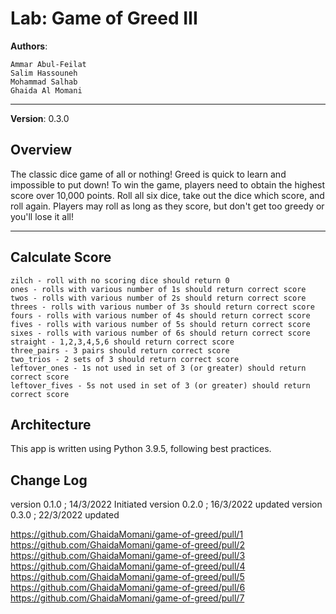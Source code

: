 # Lab: Game of Greed III

**Authors**:

    Ammar Abul-Feilat
    Salim Hassouneh
    Mohammad Salhab
    Ghaida Al Momani

---

**Version**: 0.3.0

## Overview

The classic dice game of all or nothing! Greed is quick to learn and impossible to put down! To win the game, players need to obtain the highest score over 10,000 points. Roll all six dice, take out the dice which score, and roll again. Players may roll as long as they score, but don't get too greedy or you'll lose it all!

---

## Calculate Score

    zilch - roll with no scoring dice should return 0
    ones - rolls with various number of 1s should return correct score
    twos - rolls with various number of 2s should return correct score
    threes - rolls with various number of 3s should return correct score
    fours - rolls with various number of 4s should return correct score
    fives - rolls with various number of 5s should return correct score
    sixes - rolls with various number of 6s should return correct score
    straight - 1,2,3,4,5,6 should return correct score
    three_pairs - 3 pairs should return correct score
    two_trios - 2 sets of 3 should return correct score
    leftover_ones - 1s not used in set of 3 (or greater) should return correct score
    leftover_fives - 5s not used in set of 3 (or greater) should return correct score

## Architecture

This app is written using Python 3.9.5, following best practices.

## Change Log

version 0.1.0 ; 14/3/2022 Initiated
version 0.2.0 ; 16/3/2022 updated
version 0.3.0 ; 22/3/2022 updated

<https://github.com/GhaidaMomani/game-of-greed/pull/1>
<https://github.com/GhaidaMomani/game-of-greed/pull/2>
<https://github.com/GhaidaMomani/game-of-greed/pull/3>
<https://github.com/GhaidaMomani/game-of-greed/pull/4>
<https://github.com/GhaidaMomani/game-of-greed/pull/5>
<https://github.com/GhaidaMomani/game-of-greed/pull/6>
<https://github.com/GhaidaMomani/game-of-greed/pull/7>
